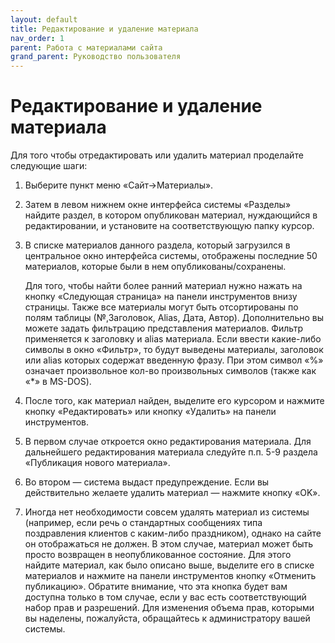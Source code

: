 ```yaml
---
layout: default
title: Редактирование и удаление материала
nav_order: 1
parent: Работа с материалами сайта
grand_parent: Руководство пользователя
---
```


# Редактирование и удаление материала

Для того чтобы отредактировать или удалить материал проделайте следующие шаги:

1. Выберите пункт меню «Сайт->Материалы».

2. Затем в левом нижнем окне интерфейса системы «Разделы» найдите раздел, в котором опубликован материал, нуждающийся в редактировании, и установите на соответствующую папку курсор.

3. В списке материалов данного раздела, который загрузился в центральное окно интерфейса системы, отображены последние 50 материалов, которые были в нем опубликованы/сохранены.

	Для того, чтобы найти более ранний материал нужно нажать на кнопку «Следующая страница» на панели инструментов внизу страницы. Также все материалы могут быть отсортированы по полям таблицы (№,Заголовок, Alias, Дата, Автор). Дополнительно вы можете задать фильтрацию представления материалов. Фильтр применяется к заголовку и alias материала. Если ввести какие-либо символы в окно «Фильтр», то будут выведены материалы, заголовок или alias которых содержат введенную фразу. При этом символ «%» означает произвольное кол-во произвольных символов (также как «\*» в MS-DOS).

4. После того, как материал найден, выделите его курсором и нажмите кнопку «Редактировать» или кнопку «Удалить» на панели инструментов.

5. В первом случае откроется окно редактирования материала. Для дальнейшего редактирования материала следуйте п.п. 5-9 раздела «Публикация нового материала».

6. Во втором — система выдаст предупреждение. Если вы действительно желаете удалить материал — нажмите кнопку «OK».

7. Иногда нет необходимости совсем удалять материал из системы (например, если речь о стандартных сообщениях типа поздравления клиентов с каким-либо праздником), однако на сайте он отображаться не должен. В этом случае, материал может быть просто возвращен в неопубликованное состояние. Для этого найдите материал, как было описано выше, выделите его в списке материалов и нажмите на панели инструментов кнопку «Отменить публикацию». Обратите внимание, что эта кнопка будет вам доступна только в том случае, если у вас есть соответствующий набор прав и разрешений. Для изменения объема прав, которыми вы наделены, пожалуйста, обращайтесь к администратору вашей системы.